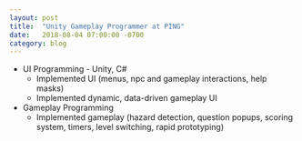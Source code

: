 ```yaml
---
layout: post
title:  "Unity Gameplay Programmer at PING"
date:   2018-08-04 07:00:00 -0700
category: blog
---
```


* UI Programming - Unity, C#
    * Implemented UI (menus, npc and gameplay interactions, help masks)
    * Implemented dynamic, data-driven gameplay UI
* Gameplay Programming
    * Implemented gameplay (hazard detection, question popups, scoring system, timers, level switching, rapid prototyping)
